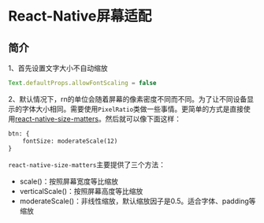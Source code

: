 # React-Native屏幕适配


## 简介

1、首先设置文字大小不自动缩放

```javascript
Text.defaultProps.allowFontScaling = false
```

2、默认情况下，rn的单位会随着屏幕的像素密度不同而不同。为了让不同设备显示的字体大小相同。需要使用`PixelRatio`类做一些事情。更简单的方式是直接使用[react-native-size-matters](https://github.com/nirsky/react-native-size-matters)。然后就可以像下面这样：

```html
btn: {
    fontSize: moderateScale(12)
}
```

`react-native-size-matters`主要提供了三个方法：

- scale()：按照屏幕宽度等比缩放
- verticalScale()：按照屏幕高度等比缩放
- moderateScale()：非线性缩放，默认缩放因子是0.5。适合字体、padding等缩放

